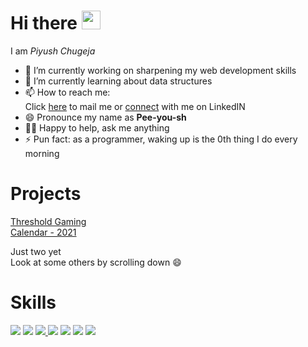 <h1> Hi there <img src="https://raw.githubusercontent.com/MartinHeinz/MartinHeinz/master/wave.gif" width="30px"> </h1>

I am <i>Piyush Chugeja</i>
- 🔭 I’m currently working on sharpening my web development skills
- 🌱 I’m currently learning about data structures
- 📫 How to reach me: <br> 
 Click <a href="mailto:piyushchugeja@gmail.com">here</a> to mail me
or <a href="https://www.linkedin.com/in/piyush-chugeja/">connect</a> with me on LinkedIN
- 😄 Pronounce my name as <b>Pee-you-sh</b> 
- ✌🏻 Happy to help, ask me anything
- ⚡ Pun fact: as a programmer, waking up is the 0th thing I do every morning

<h1> Projects </h1>
<a href="http://thresholdgaming.herokuapp.com/landing_page/loading.php" target="_blank">Threshold Gaming</a>
<br>
<a href="https://calendarwebpage.000webhostapp.com/" target="_blank"> Calendar - 2021 </a>
<p> Just two yet
<br>Look at some others by scrolling down 😄</p>

<h1> Skills </h1>
<p><img src="https://img.shields.io/badge/C-informational?style=for-the-badge&logo=c"/> <img src="https://img.shields.io/badge/C++-blue?style=for-the-badge&logo=c%2B%2B"/> <a href="https://piyushchugeja.wixsite.com/somelostthoughts"> <img src="https://img.shields.io/badge/Creative%20writing-red?style=for-the-badge&logo=abstract"/> </a><img src="https://img.shields.io/badge/HTML5-white?style=for-the-badge&logo=html5"/> <img src="https://img.shields.io/badge/CSS3-blue?style=for-the-badge&logo=css3"/> <img src="https://img.shields.io/badge/DBMS-cornsilk?style=for-the-badge&logo=the-movie-database&logoColor=yellow"/> <img src="https://img.shields.io/badge/MS%20Office-orange?style=for-the-badge&logo=microsoft-office"/></p>
